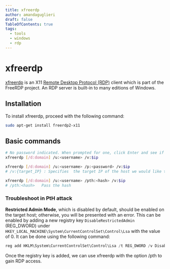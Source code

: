 ```yaml
---
title: xfreerdp 
author: amandaguglieri
draft: false
TableOfContents: true
tags:
  - tools
  - windows
  - rdp
---
```


# xfreerdp

[xfreerdp](https://linux.die.net/man/1/xfreerdp) is an X11 [Remote Desktop Protocol (RDP)](3389-rdp.md) client which is part of the FreeRDP project. An RDP server is built-in to many editions of Windows. 

## Installation

To install xfreerdp, proceed with the following command:

```bash
sudo apt-get install freerdp2-x11
```


## Basic commands

```bash
# No password indicated. When prompted for one, click Enter and see if it allows us to login
xfreerdp [/d:domain] /u:<username> /v:$ip

xfreerdp [/d:domain] /u:<username> /p:<password> /v:$ip
# /v:{target_IP} : Specifies  the target IP of the host we would like to connect to.

xfreerdp [/d:domain] /u:<username> /pth:<hash> /v:$ip
# /pth:<hash>   Pass the hash


```

### Troubleshoot in PtH attack

**Restricted Admin Mode**, which is disabled by default, should be enabled on the target host; otherwise, you will be presented with an error. This can be enabled by adding a new registry key `DisableRestrictedAdmin` (REG_DWORD) under `HKEY_LOCAL_MACHINE\System\CurrentControlSet\Control\Lsa` with the value of 0. It can be done using the following command:

```powershell
reg add HKLM\System\CurrentControlSet\Control\Lsa /t REG_DWORD /v DisableRestrictedAdmin /d 0x0 /f
```

Once the registry key is added, we can use xfreerdp with the option /pth to gain RDP access.